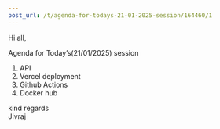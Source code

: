 ```yaml
---
post_url: /t/agenda-for-todays-21-01-2025-session/164460/1
---
```

Hi all,

Agenda for Today’s(21/01/2025) session

1. API
2. Vercel deployment
3. Github Actions
4. Docker hub

kind regards  
Jivraj